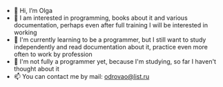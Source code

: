 - 👋 Hi, I’m Olga
- 👀 I am interested in programming, books about it and various documentation, perhaps even after full training I will be interested in working
- 🌱 I'm currently learning to be a programmer, but I still want to study independently and read documentation about it, practice even more often to work by profession
- 💞️ I'm not fully a programmer yet, because I'm studying, so far I haven't thought about it
- 📫 You can contact me by mail: odrovao@list.ru
